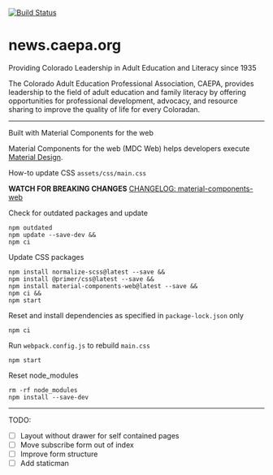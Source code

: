 [![Build Status](https://travis-ci.org/caepa/news.caepa.org.svg?branch=master)](https://travis-ci.org/caepa/news.caepa.org)


# news.caepa.org

Providing Colorado Leadership in Adult Education and Literacy since 1935

The Colorado Adult Education Professional Association, CAEPA, provides leadership to the field of adult education and family literacy by offering opportunities for professional development, advocacy, and resource sharing to improve the quality of life for every Coloradan.


---
Built with Material Components for the web

Material Components for the web (MDC Web) helps developers execute [Material Design](https://www.material.io).

How-to update CSS `assets/css/main.css`

**WATCH FOR BREAKING CHANGES**
[CHANGELOG: material-components-web](https://github.com/material-components/material-components-web/blob/master/CHANGELOG.md)

Check for outdated packages and update
```
npm outdated
npm update --save-dev &&
npm ci
```

Update CSS packages
```
npm install normalize-scss@latest --save &&
npm install @primer/css@latest --save &&
npm install material-components-web@latest --save &&
npm ci &&
npm start
```

Reset and install dependencies as specified in ```package-lock.json``` only
```
npm ci
```

Run ```webpack.config.js``` to rebuild ```main.css```
```
npm start
```

Reset node_modules
```
rm -rf node_modules
npm install --save-dev
```


---
TODO:

  - [ ] Layout without drawer for self contained pages
  - [ ] Move subscribe form out of index
  - [ ] Improve form structure
  - [ ] Add staticman
